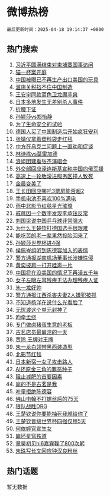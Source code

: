 # 微博热榜

`最后更新时间：2025-04-18 19:14:37 +0800`

## 热门搜索

1. [习近平圆满结束对柬埔寨国事访问](https://m.weibo.cn/search?containerid=100103type%3D1%26t%3D10%26q%3D%23%E4%B9%A0%E8%BF%91%E5%B9%B3%E5%9C%86%E6%BB%A1%E7%BB%93%E6%9D%9F%E5%AF%B9%E6%9F%AC%E5%9F%94%E5%AF%A8%E5%9B%BD%E4%BA%8B%E8%AE%BF%E9%97%AE%23&stream_entry_id=51&isnewpage=1&extparam=seat%3D1%26pos%3D0%26cate%3D10103%26q%3D%2523%25E4%25B9%25A0%25E8%25BF%2591%25E5%25B9%25B3%25E5%259C%2586%25E6%25BB%25A1%25E7%25BB%2593%25E6%259D%259F%25E5%25AF%25B9%25E6%259F%25AC%25E5%259F%2594%25E5%25AF%25A8%25E5%259B%25BD%25E4%25BA%258B%25E8%25AE%25BF%25E9%2597%25AE%2523%26dgr%3D0%26stream_entry_id%3D51%26c_type%3D51%26filter_type%3Drealtimehot%26display_time%3D1744974876%26pre_seqid%3D174497487645503144608151)
1. [猫一杯案开庭](https://m.weibo.cn/search?containerid=100103type%3D1%26t%3D10%26q%3D%23%E7%8C%AB%E4%B8%80%E6%9D%AF%E6%A1%88%E5%BC%80%E5%BA%AD%23&stream_entry_id=31&isnewpage=1&extparam=seat%3D1%26lcate%3D5001%26q%3D%2523%25E7%258C%25AB%25E4%25B8%2580%25E6%259D%25AF%25E6%25A1%2588%25E5%25BC%2580%25E5%25BA%25AD%2523%26filter_type%3Drealtimehot%26c_type%3D31%26realpos%3D1%26band_rank%3D1%26pos%3D0%26flag%3D2%26stream_entry_id%3D31%26cate%3D5001%26dgr%3D0%26display_time%3D1744974876%26pre_seqid%3D174497487645503144608151)
1. [中国被曝已不再生产出口美国的玩具](https://m.weibo.cn/search?containerid=100103type%3D1%26t%3D10%26q%3D%23%E4%B8%AD%E5%9B%BD%E8%A2%AB%E6%9B%9D%E5%B7%B2%E4%B8%8D%E5%86%8D%E7%94%9F%E4%BA%A7%E5%87%BA%E5%8F%A3%E7%BE%8E%E5%9B%BD%E7%9A%84%E7%8E%A9%E5%85%B7%23&stream_entry_id=31&isnewpage=1&extparam=seat%3D1%26lcate%3D5001%26q%3D%2523%25E4%25B8%25AD%25E5%259B%25BD%25E8%25A2%25AB%25E6%259B%259D%25E5%25B7%25B2%25E4%25B8%258D%25E5%2586%258D%25E7%2594%259F%25E4%25BA%25A7%25E5%2587%25BA%25E5%258F%25A3%25E7%25BE%258E%25E5%259B%25BD%25E7%259A%2584%25E7%258E%25A9%25E5%2585%25B7%2523%26filter_type%3Drealtimehot%26c_type%3D31%26realpos%3D2%26band_rank%3D2%26pos%3D1%26flag%3D2%26stream_entry_id%3D31%26cate%3D5001%26dgr%3D0%26display_time%3D1744974876%26pre_seqid%3D174497487645503144608151)
1. [滥施关税挡不住中国制造](https://m.weibo.cn/search?containerid=100103type%3D1%26t%3D10%26q%3D%23%E6%BB%A5%E6%96%BD%E5%85%B3%E7%A8%8E%E6%8C%A1%E4%B8%8D%E4%BD%8F%E4%B8%AD%E5%9B%BD%E5%88%B6%E9%80%A0%23&stream_entry_id=31&isnewpage=1&extparam=seat%3D1%26lcate%3D5001%26q%3D%2523%25E6%25BB%25A5%25E6%2596%25BD%25E5%2585%25B3%25E7%25A8%258E%25E6%258C%25A1%25E4%25B8%258D%25E4%25BD%258F%25E4%25B8%25AD%25E5%259B%25BD%25E5%2588%25B6%25E9%2580%25A0%2523%26filter_type%3Drealtimehot%26c_type%3D31%26realpos%3D3%26band_rank%3D3%26pos%3D2%26flag%3D0%26stream_entry_id%3D31%26cate%3D5001%26dgr%3D0%26display_time%3D1744974876%26pre_seqid%3D174497487645503144608151)
1. [王安宇同款蓝色卫龙魔芋爽](https://m.weibo.cn/search?containerid=100103type%3D1%26t%3D10%26q%3D%23%E7%8E%8B%E5%AE%89%E5%AE%87%E5%90%8C%E6%AC%BE%E8%93%9D%E8%89%B2%E5%8D%AB%E9%BE%99%E9%AD%94%E8%8A%8B%E7%88%BD%23&stream_entry_id=31&isnewpage=1&extparam=seat%3D1%26lcate%3D5001%26q%3D%2523%25E7%258E%258B%25E5%25AE%2589%25E5%25AE%2587%25E5%2590%258C%25E6%25AC%25BE%25E8%2593%259D%25E8%2589%25B2%25E5%258D%25AB%25E9%25BE%2599%25E9%25AD%2594%25E8%258A%258B%25E7%2588%25BD%2523%26filter_type%3Drealtimehot%26adid%3D283162%26band_rank%3D4%26pos%3D3%26topic_ad%3D1%26is_ad_pos%3D1%26cate%3D5001%26stream_entry_id%3D31%26c_type%3D31%26dgr%3D0%26display_time%3D1744974876%26pre_seqid%3D174497487645503144608151)
1. [日本多地发生无差别杀人事件](https://m.weibo.cn/search?containerid=100103type%3D1%26t%3D10%26q%3D%23%E6%97%A5%E6%9C%AC%E5%A4%9A%E5%9C%B0%E5%8F%91%E7%94%9F%E6%97%A0%E5%B7%AE%E5%88%AB%E6%9D%80%E4%BA%BA%E4%BA%8B%E4%BB%B6%23&stream_entry_id=31&isnewpage=1&extparam=seat%3D1%26lcate%3D5001%26q%3D%2523%25E6%2597%25A5%25E6%259C%25AC%25E5%25A4%259A%25E5%259C%25B0%25E5%258F%2591%25E7%2594%259F%25E6%2597%25A0%25E5%25B7%25AE%25E5%2588%25AB%25E6%259D%2580%25E4%25BA%25BA%25E4%25BA%258B%25E4%25BB%25B6%2523%26filter_type%3Drealtimehot%26c_type%3D31%26realpos%3D4%26band_rank%3D4%26pos%3D4%26flag%3D2%26stream_entry_id%3D31%26cate%3D5001%26dgr%3D0%26display_time%3D1744974876%26pre_seqid%3D174497487645503144608151)
1. [折腰下证](https://m.weibo.cn/search?containerid=100103type%3D1%26t%3D10%26q%3D%23%E6%8A%98%E8%85%B0%E4%B8%8B%E8%AF%81%23&stream_entry_id=31&isnewpage=1&extparam=seat%3D1%26lcate%3D5001%26q%3D%2523%25E6%258A%2598%25E8%2585%25B0%25E4%25B8%258B%25E8%25AF%2581%2523%26filter_type%3Drealtimehot%26c_type%3D31%26realpos%3D5%26band_rank%3D5%26pos%3D5%26flag%3D2%26stream_entry_id%3D31%26cate%3D5001%26dgr%3D0%26display_time%3D1744974876%26pre_seqid%3D174497487645503144608151)
1. [孙颖莎vs郑怡静](https://m.weibo.cn/search?containerid=100103type%3D1%26t%3D10%26q%3D%E5%AD%99%E9%A2%96%E8%8E%8Evs%E9%83%91%E6%80%A1%E9%9D%99&stream_entry_id=31&isnewpage=1&extparam=seat%3D1%26lcate%3D5001%26q%3D%25E5%25AD%2599%25E9%25A2%2596%25E8%258E%258Evs%25E9%2583%2591%25E6%2580%25A1%25E9%259D%2599%26filter_type%3Drealtimehot%26c_type%3D31%26realpos%3D6%26band_rank%3D6%26pos%3D6%26flag%3D1%26stream_entry_id%3D31%26cate%3D5001%26dgr%3D0%26display_time%3D1744974876%26pre_seqid%3D174497487645503144608151)
1. [为了生命安全的试验](https://m.weibo.cn/search?containerid=100103type%3D1%26t%3D10%26q%3D%23%E4%B8%BA%E4%BA%86%E7%94%9F%E5%91%BD%E5%AE%89%E5%85%A8%E7%9A%84%E8%AF%95%E9%AA%8C%23&stream_entry_id=31&isnewpage=1&extparam=seat%3D1%26lcate%3D5001%26q%3D%2523%25E4%25B8%25BA%25E4%25BA%2586%25E7%2594%259F%25E5%2591%25BD%25E5%25AE%2589%25E5%2585%25A8%25E7%259A%2584%25E8%25AF%2595%25E9%25AA%258C%2523%26filter_type%3Drealtimehot%26adid%3D283245%26band_rank%3D7%26pos%3D7%26topic_ad%3D1%26is_ad_pos%3D1%26cate%3D5001%26stream_entry_id%3D31%26c_type%3D31%26dgr%3D0%26display_time%3D1744974876%26pre_seqid%3D174497487645503144608151)
1. [德国人买了中国制造后开始疯狂安利](https://m.weibo.cn/search?containerid=100103type%3D1%26t%3D10%26q%3D%23%E5%BE%B7%E5%9B%BD%E4%BA%BA%E4%B9%B0%E4%BA%86%E4%B8%AD%E5%9B%BD%E5%88%B6%E9%80%A0%E5%90%8E%E5%BC%80%E5%A7%8B%E7%96%AF%E7%8B%82%E5%AE%89%E5%88%A9%23&stream_entry_id=31&isnewpage=1&extparam=seat%3D1%26lcate%3D5001%26q%3D%2523%25E5%25BE%25B7%25E5%259B%25BD%25E4%25BA%25BA%25E4%25B9%25B0%25E4%25BA%2586%25E4%25B8%25AD%25E5%259B%25BD%25E5%2588%25B6%25E9%2580%25A0%25E5%2590%258E%25E5%25BC%2580%25E5%25A7%258B%25E7%2596%25AF%25E7%258B%2582%25E5%25AE%2589%25E5%2588%25A9%2523%26filter_type%3Drealtimehot%26c_type%3D31%26realpos%3D7%26band_rank%3D7%26pos%3D8%26flag%3D1%26stream_entry_id%3D31%26cate%3D5001%26dgr%3D0%26display_time%3D1744974876%26pre_seqid%3D174497487645503144608151)
1. [张婧仪拿着塑料袋走红毯](https://m.weibo.cn/search?containerid=100103type%3D1%26t%3D10%26q%3D%23%E5%BC%A0%E5%A9%A7%E4%BB%AA%E6%8B%BF%E7%9D%80%E5%A1%91%E6%96%99%E8%A2%8B%E8%B5%B0%E7%BA%A2%E6%AF%AF%23&stream_entry_id=31&isnewpage=1&extparam=seat%3D1%26lcate%3D5001%26q%3D%2523%25E5%25BC%25A0%25E5%25A9%25A7%25E4%25BB%25AA%25E6%258B%25BF%25E7%259D%2580%25E5%25A1%2591%25E6%2596%2599%25E8%25A2%258B%25E8%25B5%25B0%25E7%25BA%25A2%25E6%25AF%25AF%2523%26filter_type%3Drealtimehot%26c_type%3D31%26realpos%3D8%26band_rank%3D8%26pos%3D9%26flag%3D1%26stream_entry_id%3D31%26cate%3D5001%26dgr%3D0%26display_time%3D1744974876%26pre_seqid%3D174497487645503144608151)
1. [中方在乌克兰问题上一直劝和促谈](https://m.weibo.cn/search?containerid=100103type%3D1%26t%3D10%26q%3D%23%E4%B8%AD%E6%96%B9%E5%9C%A8%E4%B9%8C%E5%85%8B%E5%85%B0%E9%97%AE%E9%A2%98%E4%B8%8A%E4%B8%80%E7%9B%B4%E5%8A%9D%E5%92%8C%E4%BF%83%E8%B0%88%23&stream_entry_id=31&isnewpage=1&extparam=seat%3D1%26lcate%3D5001%26q%3D%2523%25E4%25B8%25AD%25E6%2596%25B9%25E5%259C%25A8%25E4%25B9%258C%25E5%2585%258B%25E5%2585%25B0%25E9%2597%25AE%25E9%25A2%2598%25E4%25B8%258A%25E4%25B8%2580%25E7%259B%25B4%25E5%258A%259D%25E5%2592%258C%25E4%25BF%2583%25E8%25B0%2588%2523%26filter_type%3Drealtimehot%26c_type%3D31%26realpos%3D9%26band_rank%3D9%26pos%3D10%26flag%3D0%26stream_entry_id%3D31%26cate%3D5001%26dgr%3D0%26display_time%3D1744974876%26pre_seqid%3D174497487645503144608151)
1. [林诗栋vs莫雷加德](https://m.weibo.cn/search?containerid=100103type%3D1%26t%3D10%26q%3D%23%E6%9E%97%E8%AF%97%E6%A0%8Bvs%E8%8E%AB%E9%9B%B7%E5%8A%A0%E5%BE%B7%23&stream_entry_id=31&isnewpage=1&extparam=seat%3D1%26lcate%3D5001%26q%3D%2523%25E6%259E%2597%25E8%25AF%2597%25E6%25A0%258Bvs%25E8%258E%25AB%25E9%259B%25B7%25E5%258A%25A0%25E5%25BE%25B7%2523%26filter_type%3Drealtimehot%26c_type%3D31%26realpos%3D10%26band_rank%3D10%26pos%3D11%26flag%3D1%26stream_entry_id%3D31%26cate%3D5001%26dgr%3D0%26display_time%3D1744974876%26pre_seqid%3D174497487645503144608151)
1. [浪姐团建看张杰演唱会](https://m.weibo.cn/search?containerid=100103type%3D1%26t%3D10%26q%3D%23%E6%B5%AA%E5%A7%90%E5%9B%A2%E5%BB%BA%E7%9C%8B%E5%BC%A0%E6%9D%B0%E6%BC%94%E5%94%B1%E4%BC%9A%23&stream_entry_id=31&isnewpage=1&extparam=seat%3D1%26lcate%3D5001%26q%3D%2523%25E6%25B5%25AA%25E5%25A7%2590%25E5%259B%25A2%25E5%25BB%25BA%25E7%259C%258B%25E5%25BC%25A0%25E6%259D%25B0%25E6%25BC%2594%25E5%2594%25B1%25E4%25BC%259A%2523%26filter_type%3Drealtimehot%26c_type%3D31%26realpos%3D11%26band_rank%3D11%26pos%3D12%26flag%3D1%26stream_entry_id%3D31%26cate%3D5001%26dgr%3D0%26display_time%3D1744974876%26pre_seqid%3D174497487645503144608151)
1. [外交部回应泽连斯基宣称中国向俄军援](https://m.weibo.cn/search?containerid=100103type%3D1%26t%3D10%26q%3D%23%E5%A4%96%E4%BA%A4%E9%83%A8%E5%9B%9E%E5%BA%94%E6%B3%BD%E8%BF%9E%E6%96%AF%E5%9F%BA%E5%AE%A3%E7%A7%B0%E4%B8%AD%E5%9B%BD%E5%90%91%E4%BF%84%E5%86%9B%E6%8F%B4%23&stream_entry_id=31&isnewpage=1&extparam=seat%3D1%26lcate%3D5001%26q%3D%2523%25E5%25A4%2596%25E4%25BA%25A4%25E9%2583%25A8%25E5%259B%259E%25E5%25BA%2594%25E6%25B3%25BD%25E8%25BF%259E%25E6%2596%25AF%25E5%259F%25BA%25E5%25AE%25A3%25E7%25A7%25B0%25E4%25B8%25AD%25E5%259B%25BD%25E5%2590%2591%25E4%25BF%2584%25E5%2586%259B%25E6%258F%25B4%2523%26filter_type%3Drealtimehot%26c_type%3D31%26realpos%3D12%26band_rank%3D12%26pos%3D13%26flag%3D0%26stream_entry_id%3D31%26cate%3D5001%26dgr%3D0%26display_time%3D1744974876%26pre_seqid%3D174497487645503144608151)
1. [高速上一轮胎滚进服务区撞人致死](https://m.weibo.cn/search?containerid=100103type%3D1%26t%3D10%26q%3D%23%E9%AB%98%E9%80%9F%E4%B8%8A%E4%B8%80%E8%BD%AE%E8%83%8E%E6%BB%9A%E8%BF%9B%E6%9C%8D%E5%8A%A1%E5%8C%BA%E6%92%9E%E4%BA%BA%E8%87%B4%E6%AD%BB%23&stream_entry_id=31&isnewpage=1&extparam=seat%3D1%26lcate%3D5001%26q%3D%2523%25E9%25AB%2598%25E9%2580%259F%25E4%25B8%258A%25E4%25B8%2580%25E8%25BD%25AE%25E8%2583%258E%25E6%25BB%259A%25E8%25BF%259B%25E6%259C%258D%25E5%258A%25A1%25E5%258C%25BA%25E6%2592%259E%25E4%25BA%25BA%25E8%2587%25B4%25E6%25AD%25BB%2523%26filter_type%3Drealtimehot%26c_type%3D31%26realpos%3D13%26band_rank%3D13%26pos%3D14%26flag%3D0%26stream_entry_id%3D31%26cate%3D5001%26dgr%3D0%26display_time%3D1744974876%26pre_seqid%3D174497487645503144608151)
1. [金晨变美了](https://m.weibo.cn/search?containerid=100103type%3D1%26t%3D10%26q%3D%23%E9%87%91%E6%99%A8%E5%8F%98%E7%BE%8E%E4%BA%86%23&stream_entry_id=31&isnewpage=1&extparam=seat%3D1%26lcate%3D5001%26q%3D%2523%25E9%2587%2591%25E6%2599%25A8%25E5%258F%2598%25E7%25BE%258E%25E4%25BA%2586%2523%26filter_type%3Drealtimehot%26c_type%3D31%26realpos%3D14%26band_rank%3D14%26pos%3D15%26flag%3D0%26stream_entry_id%3D31%26cate%3D5001%26dgr%3D0%26display_time%3D1744974876%26pre_seqid%3D174497487645503144608151)
1. [王长田回应哪吒3票房能否超2](https://m.weibo.cn/search?containerid=100103type%3D1%26t%3D10%26q%3D%23%E7%8E%8B%E9%95%BF%E7%94%B0%E5%9B%9E%E5%BA%94%E5%93%AA%E5%90%923%E7%A5%A8%E6%88%BF%E8%83%BD%E5%90%A6%E8%B6%852%23&stream_entry_id=31&isnewpage=1&extparam=seat%3D1%26lcate%3D5001%26q%3D%2523%25E7%258E%258B%25E9%2595%25BF%25E7%2594%25B0%25E5%259B%259E%25E5%25BA%2594%25E5%2593%25AA%25E5%2590%25923%25E7%25A5%25A8%25E6%2588%25BF%25E8%2583%25BD%25E5%2590%25A6%25E8%25B6%25852%2523%26filter_type%3Drealtimehot%26c_type%3D31%26realpos%3D15%26band_rank%3D15%26pos%3D16%26flag%3D1%26stream_entry_id%3D31%26cate%3D5001%26dgr%3D0%26display_time%3D1744974876%26pre_seqid%3D174497487645503144608151)
1. [手机电池不喜欢100%满电](https://m.weibo.cn/search?containerid=100103type%3D1%26t%3D10%26q%3D%23%E6%89%8B%E6%9C%BA%E7%94%B5%E6%B1%A0%E4%B8%8D%E5%96%9C%E6%AC%A2100%25%E6%BB%A1%E7%94%B5%23&stream_entry_id=31&isnewpage=1&extparam=seat%3D1%26lcate%3D5001%26q%3D%2523%25E6%2589%258B%25E6%259C%25BA%25E7%2594%25B5%25E6%25B1%25A0%25E4%25B8%258D%25E5%2596%259C%25E6%25AC%25A2100%2525%25E6%25BB%25A1%25E7%2594%25B5%2523%26filter_type%3Drealtimehot%26c_type%3D31%26realpos%3D16%26band_rank%3D16%26pos%3D17%26flag%3D0%26stream_entry_id%3D31%26cate%3D5001%26dgr%3D0%26display_time%3D1744974876%26pre_seqid%3D174497487645503144608151)
1. [雨中北影节红毯星光璀璨](https://m.weibo.cn/search?containerid=100103type%3D1%26t%3D10%26q%3D%23%E9%9B%A8%E4%B8%AD%E5%8C%97%E5%BD%B1%E8%8A%82%E7%BA%A2%E6%AF%AF%E6%98%9F%E5%85%89%E7%92%80%E7%92%A8%23&stream_entry_id=31&isnewpage=1&extparam=seat%3D1%26lcate%3D5001%26q%3D%2523%25E9%259B%25A8%25E4%25B8%25AD%25E5%258C%2597%25E5%25BD%25B1%25E8%258A%2582%25E7%25BA%25A2%25E6%25AF%25AF%25E6%2598%259F%25E5%2585%2589%25E7%2592%2580%25E7%2592%25A8%2523%26filter_type%3Drealtimehot%26c_type%3D31%26realpos%3D17%26band_rank%3D17%26pos%3D18%26flag%3D1%26stream_entry_id%3D31%26cate%3D5001%26dgr%3D0%26display_time%3D1744974876%26pre_seqid%3D174497487645503144608151)
1. [戚薇因一个数字发现李承铉反常](https://m.weibo.cn/search?containerid=100103type%3D1%26t%3D10%26q%3D%E6%88%9A%E8%96%87%E5%9B%A0%E4%B8%80%E4%B8%AA%E6%95%B0%E5%AD%97%E5%8F%91%E7%8E%B0%E6%9D%8E%E6%89%BF%E9%93%89%E5%8F%8D%E5%B8%B8&stream_entry_id=31&isnewpage=1&extparam=seat%3D1%26lcate%3D5001%26q%3D%25E6%2588%259A%25E8%2596%2587%25E5%259B%25A0%25E4%25B8%2580%25E4%25B8%25AA%25E6%2595%25B0%25E5%25AD%2597%25E5%258F%2591%25E7%258E%25B0%25E6%259D%258E%25E6%2589%25BF%25E9%2593%2589%25E5%258F%258D%25E5%25B8%25B8%26filter_type%3Drealtimehot%26c_type%3D31%26realpos%3D18%26band_rank%3D18%26pos%3D19%26flag%3D0%26stream_entry_id%3D31%26cate%3D5001%26dgr%3D0%26display_time%3D1744974876%26pre_seqid%3D174497487645503144608151)
1. [刘国梁说中国乒乓球非常强大](https://m.weibo.cn/search?containerid=100103type%3D1%26t%3D10%26q%3D%23%E5%88%98%E5%9B%BD%E6%A2%81%E8%AF%B4%E4%B8%AD%E5%9B%BD%E4%B9%92%E4%B9%93%E7%90%83%E9%9D%9E%E5%B8%B8%E5%BC%BA%E5%A4%A7%23&stream_entry_id=31&isnewpage=1&extparam=seat%3D1%26lcate%3D5001%26q%3D%2523%25E5%2588%2598%25E5%259B%25BD%25E6%25A2%2581%25E8%25AF%25B4%25E4%25B8%25AD%25E5%259B%25BD%25E4%25B9%2592%25E4%25B9%2593%25E7%2590%2583%25E9%259D%259E%25E5%25B8%25B8%25E5%25BC%25BA%25E5%25A4%25A7%2523%26filter_type%3Drealtimehot%26c_type%3D31%26realpos%3D19%26band_rank%3D19%26pos%3D20%26flag%3D1%26stream_entry_id%3D31%26cate%3D5001%26dgr%3D0%26display_time%3D1744974876%26pre_seqid%3D174497487645503144608151)
1. [为什么王楚钦打德国选手很艰难](https://m.weibo.cn/search?containerid=100103type%3D1%26t%3D10%26q%3D%E4%B8%BA%E4%BB%80%E4%B9%88%E7%8E%8B%E6%A5%9A%E9%92%A6%E6%89%93%E5%BE%B7%E5%9B%BD%E9%80%89%E6%89%8B%E5%BE%88%E8%89%B0%E9%9A%BE&stream_entry_id=31&isnewpage=1&extparam=seat%3D1%26lcate%3D5001%26q%3D%25E4%25B8%25BA%25E4%25BB%2580%25E4%25B9%2588%25E7%258E%258B%25E6%25A5%259A%25E9%2592%25A6%25E6%2589%2593%25E5%25BE%25B7%25E5%259B%25BD%25E9%2580%2589%25E6%2589%258B%25E5%25BE%2588%25E8%2589%25B0%25E9%259A%25BE%26filter_type%3Drealtimehot%26c_type%3D31%26realpos%3D20%26band_rank%3D20%26pos%3D21%26flag%3D1%26stream_entry_id%3D31%26cate%3D5001%26dgr%3D0%26display_time%3D1744974876%26pre_seqid%3D174497487645503144608151)
1. [能吃苦的老一辈果然投胎回来了](https://m.weibo.cn/search?containerid=100103type%3D1%26t%3D10%26q%3D%E8%83%BD%E5%90%83%E8%8B%A6%E7%9A%84%E8%80%81%E4%B8%80%E8%BE%88%E6%9E%9C%E7%84%B6%E6%8A%95%E8%83%8E%E5%9B%9E%E6%9D%A5%E4%BA%86&stream_entry_id=31&isnewpage=1&extparam=seat%3D1%26lcate%3D5001%26q%3D%25E8%2583%25BD%25E5%2590%2583%25E8%258B%25A6%25E7%259A%2584%25E8%2580%2581%25E4%25B8%2580%25E8%25BE%2588%25E6%259E%259C%25E7%2584%25B6%25E6%258A%2595%25E8%2583%258E%25E5%259B%259E%25E6%259D%25A5%25E4%25BA%2586%26filter_type%3Drealtimehot%26c_type%3D31%26realpos%3D21%26band_rank%3D21%26pos%3D22%26flag%3D0%26stream_entry_id%3D31%26cate%3D5001%26dgr%3D0%26display_time%3D1744974876%26pre_seqid%3D174497487645503144608151)
1. [孙颖莎世界杯进4强](https://m.weibo.cn/search?containerid=100103type%3D1%26t%3D10%26q%3D%23%E5%AD%99%E9%A2%96%E8%8E%8E%E4%B8%96%E7%95%8C%E6%9D%AF%E8%BF%9B4%E5%BC%BA%23&stream_entry_id=31&isnewpage=1&extparam=seat%3D1%26lcate%3D5001%26q%3D%2523%25E5%25AD%2599%25E9%25A2%2596%25E8%258E%258E%25E4%25B8%2596%25E7%2595%258C%25E6%259D%25AF%25E8%25BF%259B4%25E5%25BC%25BA%2523%26filter_type%3Drealtimehot%26c_type%3D31%26realpos%3D22%26band_rank%3D22%26pos%3D23%26flag%3D1%26stream_entry_id%3D31%26cate%3D5001%26dgr%3D0%26display_time%3D1744974876%26pre_seqid%3D174497487645503144608151)
1. [侯佩岑组听到陈德容加入的表情](https://m.weibo.cn/search?containerid=100103type%3D1%26t%3D10%26q%3D%E4%BE%AF%E4%BD%A9%E5%B2%91%E7%BB%84%E5%90%AC%E5%88%B0%E9%99%88%E5%BE%B7%E5%AE%B9%E5%8A%A0%E5%85%A5%E7%9A%84%E8%A1%A8%E6%83%85&stream_entry_id=31&isnewpage=1&extparam=seat%3D1%26lcate%3D5001%26q%3D%25E4%25BE%25AF%25E4%25BD%25A9%25E5%25B2%2591%25E7%25BB%2584%25E5%2590%25AC%25E5%2588%25B0%25E9%2599%2588%25E5%25BE%25B7%25E5%25AE%25B9%25E5%258A%25A0%25E5%2585%25A5%25E7%259A%2584%25E8%25A1%25A8%25E6%2583%2585%26filter_type%3Drealtimehot%26c_type%3D31%26realpos%3D23%26band_rank%3D23%26pos%3D24%26flag%3D0%26stream_entry_id%3D31%26cate%3D5001%26dgr%3D0%26display_time%3D1744974876%26pre_seqid%3D174497487645503144608151)
1. [警方通报湖南机场董事长涉嫌性侵](https://m.weibo.cn/search?containerid=100103type%3D1%26t%3D10%26q%3D%23%E8%AD%A6%E6%96%B9%E9%80%9A%E6%8A%A5%E6%B9%96%E5%8D%97%E6%9C%BA%E5%9C%BA%E8%91%A3%E4%BA%8B%E9%95%BF%E6%B6%89%E5%AB%8C%E6%80%A7%E4%BE%B5%23&stream_entry_id=31&isnewpage=1&extparam=seat%3D1%26lcate%3D5001%26q%3D%2523%25E8%25AD%25A6%25E6%2596%25B9%25E9%2580%259A%25E6%258A%25A5%25E6%25B9%2596%25E5%258D%2597%25E6%259C%25BA%25E5%259C%25BA%25E8%2591%25A3%25E4%25BA%258B%25E9%2595%25BF%25E6%25B6%2589%25E5%25AB%258C%25E6%2580%25A7%25E4%25BE%25B5%2523%26filter_type%3Drealtimehot%26c_type%3D31%26realpos%3D24%26band_rank%3D24%26pos%3D25%26flag%3D0%26stream_entry_id%3D31%26cate%3D5001%26dgr%3D0%26display_time%3D1744974876%26pre_seqid%3D174497487645503144608151)
1. [黄奕披肩一打开哇声一片](https://m.weibo.cn/search?containerid=100103type%3D1%26t%3D10%26q%3D%E9%BB%84%E5%A5%95%E6%8A%AB%E8%82%A9%E4%B8%80%E6%89%93%E5%BC%80%E5%93%87%E5%A3%B0%E4%B8%80%E7%89%87&stream_entry_id=31&isnewpage=1&extparam=seat%3D1%26lcate%3D5001%26q%3D%25E9%25BB%2584%25E5%25A5%2595%25E6%258A%25AB%25E8%2582%25A9%25E4%25B8%2580%25E6%2589%2593%25E5%25BC%2580%25E5%2593%2587%25E5%25A3%25B0%25E4%25B8%2580%25E7%2589%2587%26filter_type%3Drealtimehot%26c_type%3D31%26realpos%3D25%26band_rank%3D25%26pos%3D26%26flag%3D1%26stream_entry_id%3D31%26cate%3D5001%26dgr%3D0%26display_time%3D1744974876%26pre_seqid%3D174497487645503144608151)
1. [中国将在没美国的情况下再活五千年](https://m.weibo.cn/search?containerid=100103type%3D1%26t%3D10%26q%3D%23%E4%B8%AD%E5%9B%BD%E5%B0%86%E5%9C%A8%E6%B2%A1%E7%BE%8E%E5%9B%BD%E7%9A%84%E6%83%85%E5%86%B5%E4%B8%8B%E5%86%8D%E6%B4%BB%E4%BA%94%E5%8D%83%E5%B9%B4%23&stream_entry_id=31&isnewpage=1&extparam=seat%3D1%26lcate%3D5001%26q%3D%2523%25E4%25B8%25AD%25E5%259B%25BD%25E5%25B0%2586%25E5%259C%25A8%25E6%25B2%25A1%25E7%25BE%258E%25E5%259B%25BD%25E7%259A%2584%25E6%2583%2585%25E5%2586%25B5%25E4%25B8%258B%25E5%2586%258D%25E6%25B4%25BB%25E4%25BA%2594%25E5%258D%2583%25E5%25B9%25B4%2523%26filter_type%3Drealtimehot%26c_type%3D31%26realpos%3D26%26band_rank%3D26%26pos%3D27%26flag%3D0%26stream_entry_id%3D31%26cate%3D5001%26dgr%3D0%26display_time%3D1744974876%26pre_seqid%3D174497487645503144608151)
1. [女子左眼左耳残疾无法办理残疾人证](https://m.weibo.cn/search?containerid=100103type%3D1%26t%3D10%26q%3D%23%E5%A5%B3%E5%AD%90%E5%B7%A6%E7%9C%BC%E5%B7%A6%E8%80%B3%E6%AE%8B%E7%96%BE%E6%97%A0%E6%B3%95%E5%8A%9E%E7%90%86%E6%AE%8B%E7%96%BE%E4%BA%BA%E8%AF%81%23&stream_entry_id=31&isnewpage=1&extparam=seat%3D1%26lcate%3D5001%26q%3D%2523%25E5%25A5%25B3%25E5%25AD%2590%25E5%25B7%25A6%25E7%259C%25BC%25E5%25B7%25A6%25E8%2580%25B3%25E6%25AE%258B%25E7%2596%25BE%25E6%2597%25A0%25E6%25B3%2595%25E5%258A%259E%25E7%2590%2586%25E6%25AE%258B%25E7%2596%25BE%25E4%25BA%25BA%25E8%25AF%2581%2523%26filter_type%3Drealtimehot%26c_type%3D31%26realpos%3D27%26band_rank%3D27%26pos%3D28%26flag%3D0%26stream_entry_id%3D31%26cate%3D5001%26dgr%3D0%26display_time%3D1744974876%26pre_seqid%3D174497487645503144608151)
1. [朱一龙好帅](https://m.weibo.cn/search?containerid=100103type%3D1%26t%3D10%26q%3D%E6%9C%B1%E4%B8%80%E9%BE%99%E5%A5%BD%E5%B8%85&stream_entry_id=31&isnewpage=1&extparam=seat%3D1%26lcate%3D5001%26q%3D%25E6%259C%25B1%25E4%25B8%2580%25E9%25BE%2599%25E5%25A5%25BD%25E5%25B8%2585%26filter_type%3Drealtimehot%26c_type%3D31%26realpos%3D28%26band_rank%3D28%26pos%3D29%26flag%3D1%26stream_entry_id%3D31%26cate%3D5001%26dgr%3D0%26display_time%3D1744974876%26pre_seqid%3D174497487645503144608151)
1. [警方通报江西杀害夫妻2人嫌犯被抓](https://m.weibo.cn/search?containerid=100103type%3D1%26t%3D10%26q%3D%23%E8%AD%A6%E6%96%B9%E9%80%9A%E6%8A%A5%E6%B1%9F%E8%A5%BF%E6%9D%80%E5%AE%B3%E5%A4%AB%E5%A6%BB2%E4%BA%BA%E5%AB%8C%E7%8A%AF%E8%A2%AB%E6%8A%93%23&stream_entry_id=31&isnewpage=1&extparam=seat%3D1%26lcate%3D5001%26q%3D%2523%25E8%25AD%25A6%25E6%2596%25B9%25E9%2580%259A%25E6%258A%25A5%25E6%25B1%259F%25E8%25A5%25BF%25E6%259D%2580%25E5%25AE%25B3%25E5%25A4%25AB%25E5%25A6%25BB2%25E4%25BA%25BA%25E5%25AB%258C%25E7%258A%25AF%25E8%25A2%25AB%25E6%258A%2593%2523%26filter_type%3Drealtimehot%26c_type%3D31%26realpos%3D29%26band_rank%3D29%26pos%3D30%26flag%3D0%26stream_entry_id%3D31%26cate%3D5001%26dgr%3D0%26display_time%3D1744974876%26pre_seqid%3D174497487645503144608151)
1. [不知道杨洋在说什么光看脸了](https://m.weibo.cn/search?containerid=100103type%3D1%26t%3D10%26q%3D%E4%B8%8D%E7%9F%A5%E9%81%93%E6%9D%A8%E6%B4%8B%E5%9C%A8%E8%AF%B4%E4%BB%80%E4%B9%88%E5%85%89%E7%9C%8B%E8%84%B8%E4%BA%86&stream_entry_id=31&isnewpage=1&extparam=seat%3D1%26lcate%3D5001%26q%3D%25E4%25B8%258D%25E7%259F%25A5%25E9%2581%2593%25E6%259D%25A8%25E6%25B4%258B%25E5%259C%25A8%25E8%25AF%25B4%25E4%25BB%2580%25E4%25B9%2588%25E5%2585%2589%25E7%259C%258B%25E8%2584%25B8%25E4%25BA%2586%26filter_type%3Drealtimehot%26c_type%3D31%26realpos%3D30%26band_rank%3D30%26pos%3D31%26flag%3D1%26stream_entry_id%3D31%26cate%3D5001%26dgr%3D0%26display_time%3D1744974876%26pre_seqid%3D174497487645503144608151)
1. [无忧渡这个单元封神了](https://m.weibo.cn/search?containerid=100103type%3D1%26t%3D10%26q%3D%E6%97%A0%E5%BF%A7%E6%B8%A1%E8%BF%99%E4%B8%AA%E5%8D%95%E5%85%83%E5%B0%81%E7%A5%9E%E4%BA%86&stream_entry_id=31&isnewpage=1&extparam=seat%3D1%26lcate%3D5001%26q%3D%25E6%2597%25A0%25E5%25BF%25A7%25E6%25B8%25A1%25E8%25BF%2599%25E4%25B8%25AA%25E5%258D%2595%25E5%2585%2583%25E5%25B0%2581%25E7%25A5%259E%25E4%25BA%2586%26filter_type%3Drealtimehot%26c_type%3D31%26realpos%3D31%26band_rank%3D31%26pos%3D32%26flag%3D1%26stream_entry_id%3D31%26cate%3D5001%26dgr%3D0%26display_time%3D1744974876%26pre_seqid%3D174497487645503144608151)
1. [昀牵孟绕](https://m.weibo.cn/search?containerid=100103type%3D1%26t%3D10%26q%3D%E6%98%80%E7%89%B5%E5%AD%9F%E7%BB%95&stream_entry_id=31&isnewpage=1&extparam=seat%3D1%26lcate%3D5001%26q%3D%25E6%2598%2580%25E7%2589%25B5%25E5%25AD%259F%25E7%25BB%2595%26filter_type%3Drealtimehot%26c_type%3D31%26realpos%3D32%26band_rank%3D32%26pos%3D33%26flag%3D0%26stream_entry_id%3D31%26cate%3D5001%26dgr%3D0%26display_time%3D1744974876%26pre_seqid%3D174497487645503144608151)
1. [专门做卤猪蛋生意的老板](https://m.weibo.cn/search?containerid=100103type%3D1%26t%3D10%26q%3D%E4%B8%93%E9%97%A8%E5%81%9A%E5%8D%A4%E7%8C%AA%E8%9B%8B%E7%94%9F%E6%84%8F%E7%9A%84%E8%80%81%E6%9D%BF&stream_entry_id=31&isnewpage=1&extparam=seat%3D1%26lcate%3D5001%26q%3D%25E4%25B8%2593%25E9%2597%25A8%25E5%2581%259A%25E5%258D%25A4%25E7%258C%25AA%25E8%259B%258B%25E7%2594%259F%25E6%2584%258F%25E7%259A%2584%25E8%2580%2581%25E6%259D%25BF%26filter_type%3Drealtimehot%26c_type%3D31%26realpos%3D33%26band_rank%3D33%26pos%3D34%26flag%3D1%26stream_entry_id%3D31%26cate%3D5001%26dgr%3D0%26display_time%3D1744974876%26pre_seqid%3D174497487645503144608151)
1. [古茗店员最崩溃的一天](https://m.weibo.cn/search?containerid=100103type%3D1%26t%3D10%26q%3D%23%E5%8F%A4%E8%8C%97%E5%BA%97%E5%91%98%E6%9C%80%E5%B4%A9%E6%BA%83%E7%9A%84%E4%B8%80%E5%A4%A9%23&stream_entry_id=31&isnewpage=1&extparam=seat%3D1%26lcate%3D5001%26q%3D%2523%25E5%258F%25A4%25E8%258C%2597%25E5%25BA%2597%25E5%2591%2598%25E6%259C%2580%25E5%25B4%25A9%25E6%25BA%2583%25E7%259A%2584%25E4%25B8%2580%25E5%25A4%25A9%2523%26filter_type%3Drealtimehot%26c_type%3D31%26realpos%3D34%26band_rank%3D34%26pos%3D35%26flag%3D0%26stream_entry_id%3D31%26cate%3D5001%26dgr%3D0%26display_time%3D1744974876%26pre_seqid%3D174497487645503144608151)
1. [贾玲 王牌对王牌](https://m.weibo.cn/search?containerid=100103type%3D1%26t%3D10%26q%3D%E8%B4%BE%E7%8E%B2+%E7%8E%8B%E7%89%8C%E5%AF%B9%E7%8E%8B%E7%89%8C&stream_entry_id=31&isnewpage=1&extparam=seat%3D1%26lcate%3D5001%26q%3D%25E8%25B4%25BE%25E7%258E%25B2%2520%25E7%258E%258B%25E7%2589%258C%25E5%25AF%25B9%25E7%258E%258B%25E7%2589%258C%26filter_type%3Drealtimehot%26c_type%3D31%26realpos%3D35%26band_rank%3D35%26pos%3D36%26flag%3D0%26stream_entry_id%3D31%26cate%3D5001%26dgr%3D0%26display_time%3D1744974876%26pre_seqid%3D174497487645503144608151)
1. [朱一龙白领带黑西装造型](https://m.weibo.cn/search?containerid=100103type%3D1%26t%3D10%26q%3D%23%E6%9C%B1%E4%B8%80%E9%BE%99%E7%99%BD%E9%A2%86%E5%B8%A6%E9%BB%91%E8%A5%BF%E8%A3%85%E9%80%A0%E5%9E%8B%23&stream_entry_id=31&isnewpage=1&extparam=seat%3D1%26lcate%3D5001%26q%3D%2523%25E6%259C%25B1%25E4%25B8%2580%25E9%25BE%2599%25E7%2599%25BD%25E9%25A2%2586%25E5%25B8%25A6%25E9%25BB%2591%25E8%25A5%25BF%25E8%25A3%2585%25E9%2580%25A0%25E5%259E%258B%2523%26filter_type%3Drealtimehot%26c_type%3D31%26realpos%3D36%26band_rank%3D36%26pos%3D37%26flag%3D1%26stream_entry_id%3D31%26cate%3D5001%26dgr%3D0%26display_time%3D1744974876%26pre_seqid%3D174497487645503144608151)
1. [北影节红毯](https://m.weibo.cn/search?containerid=100103type%3D1%26t%3D10%26q%3D%E5%8C%97%E5%BD%B1%E8%8A%82%E7%BA%A2%E6%AF%AF&stream_entry_id=31&isnewpage=1&extparam=seat%3D1%26lcate%3D5001%26q%3D%25E5%258C%2597%25E5%25BD%25B1%25E8%258A%2582%25E7%25BA%25A2%25E6%25AF%25AF%26filter_type%3Drealtimehot%26c_type%3D31%26realpos%3D37%26band_rank%3D37%26pos%3D38%26flag%3D0%26stream_entry_id%3D31%26cate%3D5001%26dgr%3D0%26display_time%3D1744974876%26pre_seqid%3D174497487645503144608151)
1. [日本新宿一女子攻击路人](https://m.weibo.cn/search?containerid=100103type%3D1%26t%3D10%26q%3D%E6%97%A5%E6%9C%AC%E6%96%B0%E5%AE%BF%E4%B8%80%E5%A5%B3%E5%AD%90%E6%94%BB%E5%87%BB%E8%B7%AF%E4%BA%BA&stream_entry_id=31&isnewpage=1&extparam=seat%3D1%26lcate%3D5001%26q%3D%25E6%2597%25A5%25E6%259C%25AC%25E6%2596%25B0%25E5%25AE%25BF%25E4%25B8%2580%25E5%25A5%25B3%25E5%25AD%2590%25E6%2594%25BB%25E5%2587%25BB%25E8%25B7%25AF%25E4%25BA%25BA%26filter_type%3Drealtimehot%26c_type%3D31%26realpos%3D38%26band_rank%3D38%26pos%3D39%26flag%3D1%26stream_entry_id%3D31%26cate%3D5001%26dgr%3D0%26display_time%3D1744974876%26pre_seqid%3D174497487645503144608151)
1. [AI还原金三角的罪恶种子](https://m.weibo.cn/search?containerid=100103type%3D1%26t%3D10%26q%3DAI%E8%BF%98%E5%8E%9F%E9%87%91%E4%B8%89%E8%A7%92%E7%9A%84%E7%BD%AA%E6%81%B6%E7%A7%8D%E5%AD%90&stream_entry_id=31&isnewpage=1&extparam=seat%3D1%26lcate%3D5001%26q%3DAI%25E8%25BF%2598%25E5%258E%259F%25E9%2587%2591%25E4%25B8%2589%25E8%25A7%2592%25E7%259A%2584%25E7%25BD%25AA%25E6%2581%25B6%25E7%25A7%258D%25E5%25AD%2590%26filter_type%3Drealtimehot%26c_type%3D31%26realpos%3D39%26band_rank%3D39%26pos%3D40%26flag%3D1%26stream_entry_id%3D31%26cate%3D5001%26dgr%3D0%26display_time%3D1744974876%26pre_seqid%3D174497487645503144608151)
1. [阻止减肥的首要因素](https://m.weibo.cn/search?containerid=100103type%3D1%26t%3D10%26q%3D%E9%98%BB%E6%AD%A2%E5%87%8F%E8%82%A5%E7%9A%84%E9%A6%96%E8%A6%81%E5%9B%A0%E7%B4%A0&stream_entry_id=31&isnewpage=1&extparam=seat%3D1%26lcate%3D5001%26q%3D%25E9%2598%25BB%25E6%25AD%25A2%25E5%2587%258F%25E8%2582%25A5%25E7%259A%2584%25E9%25A6%2596%25E8%25A6%2581%25E5%259B%25A0%25E7%25B4%25A0%26filter_type%3Drealtimehot%26c_type%3D31%26realpos%3D40%26band_rank%3D40%26pos%3D41%26flag%3D1%26stream_entry_id%3D31%26cate%3D5001%26dgr%3D0%26display_time%3D1744974876%26pre_seqid%3D174497487645503144608151)
1. [崩的不是古茗是我](https://m.weibo.cn/search?containerid=100103type%3D1%26t%3D10%26q%3D%E5%B4%A9%E7%9A%84%E4%B8%8D%E6%98%AF%E5%8F%A4%E8%8C%97%E6%98%AF%E6%88%91&stream_entry_id=31&isnewpage=1&extparam=seat%3D1%26lcate%3D5001%26q%3D%25E5%25B4%25A9%25E7%259A%2584%25E4%25B8%258D%25E6%2598%25AF%25E5%258F%25A4%25E8%258C%2597%25E6%2598%25AF%25E6%2588%2591%26filter_type%3Drealtimehot%26c_type%3D31%26realpos%3D41%26band_rank%3D41%26pos%3D42%26flag%3D1%26stream_entry_id%3D31%26cate%3D5001%26dgr%3D0%26display_time%3D1744974876%26pre_seqid%3D174497487645503144608151)
1. [叶童拒绝陈德容](https://m.weibo.cn/search?containerid=100103type%3D1%26t%3D10%26q%3D%23%E5%8F%B6%E7%AB%A5%E6%8B%92%E7%BB%9D%E9%99%88%E5%BE%B7%E5%AE%B9%23&stream_entry_id=31&isnewpage=1&extparam=seat%3D1%26lcate%3D5001%26q%3D%2523%25E5%258F%25B6%25E7%25AB%25A5%25E6%258B%2592%25E7%25BB%259D%25E9%2599%2588%25E5%25BE%25B7%25E5%25AE%25B9%2523%26filter_type%3Drealtimehot%26c_type%3D31%26realpos%3D42%26band_rank%3D42%26pos%3D43%26flag%3D0%26stream_entry_id%3D31%26cate%3D5001%26dgr%3D0%26display_time%3D1744974876%26pre_seqid%3D174497487645503144608151)
1. [佛山电翰不打螺丝后的75天](https://m.weibo.cn/search?containerid=100103type%3D1%26t%3D10%26q%3D%23%E4%BD%9B%E5%B1%B1%E7%94%B5%E7%BF%B0%E4%B8%8D%E6%89%93%E8%9E%BA%E4%B8%9D%E5%90%8E%E7%9A%8475%E5%A4%A9%23&stream_entry_id=31&isnewpage=1&extparam=seat%3D1%26lcate%3D5001%26q%3D%2523%25E4%25BD%259B%25E5%25B1%25B1%25E7%2594%25B5%25E7%25BF%25B0%25E4%25B8%258D%25E6%2589%2593%25E8%259E%25BA%25E4%25B8%259D%25E5%2590%258E%25E7%259A%258475%25E5%25A4%25A9%2523%26filter_type%3Drealtimehot%26c_type%3D31%26realpos%3D43%26band_rank%3D43%26pos%3D44%26flag%3D0%26stream_entry_id%3D31%26cate%3D5001%26dgr%3D0%26display_time%3D1744974876%26pre_seqid%3D174497487645503144608151)
1. [狼队战胜DRG](https://m.weibo.cn/search?containerid=100103type%3D1%26t%3D10%26q%3D%23%E7%8B%BC%E9%98%9F%E6%88%98%E8%83%9CDRG%23&stream_entry_id=31&isnewpage=1&extparam=seat%3D1%26lcate%3D5001%26q%3D%2523%25E7%258B%25BC%25E9%2598%259F%25E6%2588%2598%25E8%2583%259CDRG%2523%26filter_type%3Drealtimehot%26c_type%3D31%26realpos%3D44%26band_rank%3D44%26pos%3D45%26flag%3D1%26stream_entry_id%3D31%26cate%3D5001%26dgr%3D0%26display_time%3D1744974876%26pre_seqid%3D174497487645503144608151)
1. [王楚钦说你要能抽死我就给你了](https://m.weibo.cn/search?containerid=100103type%3D1%26t%3D10%26q%3D%23%E7%8E%8B%E6%A5%9A%E9%92%A6%E8%AF%B4%E4%BD%A0%E8%A6%81%E8%83%BD%E6%8A%BD%E6%AD%BB%E6%88%91%E5%B0%B1%E7%BB%99%E4%BD%A0%E4%BA%86%23&stream_entry_id=31&isnewpage=1&extparam=seat%3D1%26lcate%3D5001%26q%3D%2523%25E7%258E%258B%25E6%25A5%259A%25E9%2592%25A6%25E8%25AF%25B4%25E4%25BD%25A0%25E8%25A6%2581%25E8%2583%25BD%25E6%258A%25BD%25E6%25AD%25BB%25E6%2588%2591%25E5%25B0%25B1%25E7%25BB%2599%25E4%25BD%25A0%25E4%25BA%2586%2523%26filter_type%3Drealtimehot%26c_type%3D31%26realpos%3D45%26band_rank%3D45%26pos%3D46%26flag%3D0%26stream_entry_id%3D31%26cate%3D5001%26dgr%3D0%26display_time%3D1744974876%26pre_seqid%3D174497487645503144608151)
1. [王楚钦晋级世界杯四强仅用5天](https://m.weibo.cn/search?containerid=100103type%3D1%26t%3D10%26q%3D%23%E7%8E%8B%E6%A5%9A%E9%92%A6%E6%99%8B%E7%BA%A7%E4%B8%96%E7%95%8C%E6%9D%AF%E5%9B%9B%E5%BC%BA%E4%BB%85%E7%94%A85%E5%A4%A9%23&stream_entry_id=31&isnewpage=1&extparam=seat%3D1%26lcate%3D5001%26q%3D%2523%25E7%258E%258B%25E6%25A5%259A%25E9%2592%25A6%25E6%2599%258B%25E7%25BA%25A7%25E4%25B8%2596%25E7%2595%258C%25E6%259D%25AF%25E5%259B%259B%25E5%25BC%25BA%25E4%25BB%2585%25E7%2594%25A85%25E5%25A4%25A9%2523%26filter_type%3Drealtimehot%26c_type%3D31%26realpos%3D46%26band_rank%3D46%26pos%3D47%26flag%3D1%26stream_entry_id%3D31%26cate%3D5001%26dgr%3D0%26display_time%3D1744974876%26pre_seqid%3D174497487645503144608151)
1. [何依婷官宣生女](https://m.weibo.cn/search?containerid=100103type%3D1%26t%3D10%26q%3D%23%E4%BD%95%E4%BE%9D%E5%A9%B7%E5%AE%98%E5%AE%A3%E7%94%9F%E5%A5%B3%23&stream_entry_id=31&isnewpage=1&extparam=seat%3D1%26lcate%3D5001%26q%3D%2523%25E4%25BD%2595%25E4%25BE%259D%25E5%25A9%25B7%25E5%25AE%2598%25E5%25AE%25A3%25E7%2594%259F%25E5%25A5%25B3%2523%26filter_type%3Drealtimehot%26c_type%3D31%26realpos%3D47%26band_rank%3D47%26pos%3D48%26flag%3D1%26stream_entry_id%3D31%26cate%3D5001%26dgr%3D0%26display_time%3D1744974876%26pre_seqid%3D174497487645503144608151)
1. [崩坏星穹铁道](https://m.weibo.cn/search?containerid=100103type%3D1%26t%3D10%26q%3D%23%E5%B4%A9%E5%9D%8F%E6%98%9F%E7%A9%B9%E9%93%81%E9%81%93%23&stream_entry_id=31&isnewpage=1&extparam=seat%3D1%26lcate%3D5001%26q%3D%2523%25E5%25B4%25A9%25E5%259D%258F%25E6%2598%259F%25E7%25A9%25B9%25E9%2593%2581%25E9%2581%2593%2523%26filter_type%3Drealtimehot%26c_type%3D31%26realpos%3D48%26band_rank%3D48%26pos%3D49%26flag%3D1%26stream_entry_id%3D31%26cate%3D5001%26dgr%3D0%26display_time%3D1744974876%26pre_seqid%3D174497487645503144608151)
1. [章昊初见hi6嘉宾鞠了800次躬](https://m.weibo.cn/search?containerid=100103type%3D1%26t%3D10%26q%3D%E7%AB%A0%E6%98%8A%E5%88%9D%E8%A7%81hi6%E5%98%89%E5%AE%BE%E9%9E%A0%E4%BA%86800%E6%AC%A1%E8%BA%AC&stream_entry_id=31&isnewpage=1&extparam=seat%3D1%26lcate%3D5001%26q%3D%25E7%25AB%25A0%25E6%2598%258A%25E5%2588%259D%25E8%25A7%2581hi6%25E5%2598%2589%25E5%25AE%25BE%25E9%259E%25A0%25E4%25BA%2586800%25E6%25AC%25A1%25E8%25BA%25AC%26filter_type%3Drealtimehot%26c_type%3D31%26realpos%3D49%26band_rank%3D49%26pos%3D50%26flag%3D1%26stream_entry_id%3D31%26cate%3D5001%26dgr%3D0%26display_time%3D1744974876%26pre_seqid%3D174497487645503144608151)
1. [朱珠写长文回应钟汉良粉丝](https://m.weibo.cn/search?containerid=100103type%3D1%26t%3D10%26q%3D%23%E6%9C%B1%E7%8F%A0%E5%86%99%E9%95%BF%E6%96%87%E5%9B%9E%E5%BA%94%E9%92%9F%E6%B1%89%E8%89%AF%E7%B2%89%E4%B8%9D%23&stream_entry_id=31&isnewpage=1&extparam=seat%3D1%26lcate%3D5001%26q%3D%2523%25E6%259C%25B1%25E7%258F%25A0%25E5%2586%2599%25E9%2595%25BF%25E6%2596%2587%25E5%259B%259E%25E5%25BA%2594%25E9%2592%259F%25E6%25B1%2589%25E8%2589%25AF%25E7%25B2%2589%25E4%25B8%259D%2523%26filter_type%3Drealtimehot%26c_type%3D31%26realpos%3D50%26band_rank%3D50%26pos%3D51%26flag%3D1%26stream_entry_id%3D31%26cate%3D5001%26dgr%3D0%26display_time%3D1744974876%26pre_seqid%3D174497487645503144608151)

## 热门话题

暂无数据
